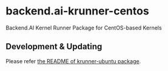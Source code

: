 # backend.ai-krunner-centos
Backend.AI Kernel Runner Package for CentOS-based Kernels

## Development & Updating

Please refer [the README of krunner-ubuntu package](https://github.com/lablup/backend.ai-krunner-ubuntu/blob/master/README.md).
